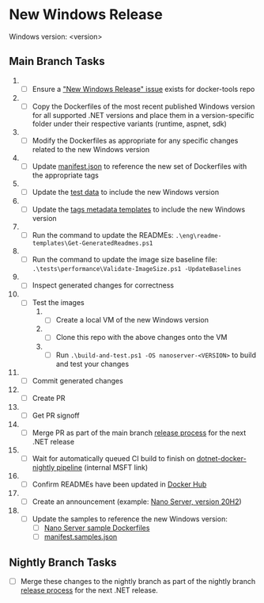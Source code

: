 # New Windows Release

Windows version: &lt;version&gt;

## Main Branch Tasks

1. - [ ] Ensure a ["New Windows Release" issue](https://github.com/dotnet/docker-tools/blob/main/.github/ISSUE_TEMPLATE/releases/new-windows-release.md) exists for docker-tools repo
1. - [ ] Copy the Dockerfiles of the most recent published Windows version for all supported .NET versions and place them in a version-specific folder under their respective variants (runtime, aspnet, sdk)
1. - [ ] Modify the Dockerfiles as appropriate for any specific changes related to the new Windows version
1. - [ ] Update [manifest.json](https://github.com/dotnet/dotnet-docker/blob/nightly/manifest.json) to reference the new set of Dockerfiles with the appropriate tags
1. - [ ] Update the [test data](https://github.com/dotnet/dotnet-docker/blob/nightly/tests/Microsoft.DotNet.Docker.Tests/TestData.cs) to include the new Windows version
1. - [ ] Update the [tags metadata templates](https://github.com/dotnet/dotnet-docker/tree/main/eng/mcr-tags-metadata-templates) to include the new Windows version
1. - [ ] Run the command to update the READMEs: `.\eng\readme-templates\Get-GeneratedReadmes.ps1`
1. - [ ] Run the command to update the image size baseline file: `.\tests\performance\Validate-ImageSize.ps1 -UpdateBaselines`
1. - [ ] Inspect generated changes for correctness
1. - [ ] Test the images
      1. - [ ] Create a local VM of the new Windows version
      1. - [ ] Clone this repo with the above changes onto the VM
      1. - [ ] Run `.\build-and-test.ps1 -OS nanoserver-<VERSION>` to build and test your changes
1. - [ ] Commit generated changes
1. - [ ] Create PR
1. - [ ] Get PR signoff
1. - [ ] Merge PR as part of the main branch [release process](dotnet-release.md) for the next .NET release
1. - [ ] Wait for automatically queued CI build to finish on [dotnet-docker-nightly pipeline](https://dev.azure.com/dnceng/internal/_build?definitionId=359) (internal MSFT link)
1. - [ ] Confirm READMEs have been updated in [Docker Hub](https://hub.docker.com/_/microsoft-dotnet)
1. - [ ] Create an announcement (example: [Nano Server, version 20H2](https://github.com/dotnet/dotnet-docker/issues/2322))
1. - [ ] Update the samples to reference the new Windows version:
      - [ ] [Nano Server sample Dockerfiles](https://github.com/dotnet/dotnet-docker/tree/main/samples)
      - [ ] [manifest.samples.json](https://github.com/dotnet/dotnet-docker/blob/main/manifest.samples.json)

## Nightly Branch Tasks

- [ ] Merge these changes to the nightly branch as part of the nightly branch [release process](dotnet-release.md) for the next .NET release.
